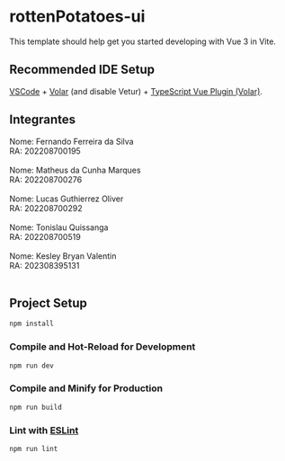 # rottenPotatoes-ui

This template should help get you started developing with Vue 3 in Vite.

## Recommended IDE Setup

[VSCode](https://code.visualstudio.com/) + [Volar](https://marketplace.visualstudio.com/items?itemName=Vue.volar) (and disable Vetur) + [TypeScript Vue Plugin (Volar)](https://marketplace.visualstudio.com/items?itemName=Vue.vscode-typescript-vue-plugin).

<!-- INTEGRANTES -->
## Integrantes
Nome: Fernando Ferreira da Silva <br>
RA: 202208700195 <br><br>
Nome: Matheus da Cunha Marques <br>
RA: 202208700276 <br><br>
Nome: Lucas Guthierrez Oliver <br>
RA: 202208700292 <br><br>
Nome: Tonislau Quissanga <br>
RA: 202208700519 <br><br>
Nome: Kesley Bryan Valentin <br>
RA: 202308395131 <br><br>

## Project Setup

```sh
npm install
```

### Compile and Hot-Reload for Development

```sh
npm run dev
```

### Compile and Minify for Production

```sh
npm run build
```

### Lint with [ESLint](https://eslint.org/)

```sh
npm run lint
```
